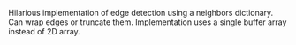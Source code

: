 Hilarious implementation of edge detection using a neighbors dictionary. Can wrap edges or truncate them. Implementation uses a single buffer array instead of 2D array. 